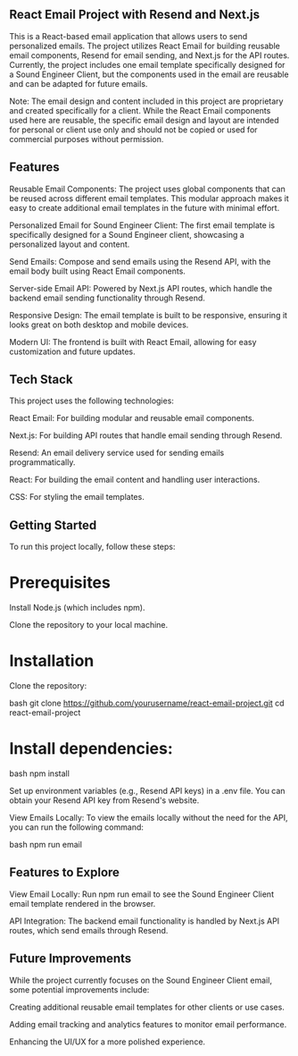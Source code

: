 ## React Email Project with Resend and Next.js

This is a React-based email application that allows users to send personalized emails. The project utilizes React Email for building reusable email components, Resend for email sending, and Next.js for the API routes. Currently, the project includes one email template specifically designed for a Sound Engineer Client, but the components used in the email are reusable and can be adapted for future emails.

Note: The email design and content included in this project are proprietary and created specifically for a client. While the React Email components used here are reusable, the specific email design and layout are intended for personal or client use only and should not be copied or used for commercial purposes without permission.

## Features

Reusable Email Components: The project uses global components that can be reused across different email templates. This modular approach makes it easy to create additional email templates in the future with minimal effort.

Personalized Email for Sound Engineer Client: The first email template is specifically designed for a Sound Engineer client, showcasing a personalized layout and content.

Send Emails: Compose and send emails using the Resend API, with the email body built using React Email components.

Server-side Email API: Powered by Next.js API routes, which handle the backend email sending functionality through Resend.

Responsive Design: The email template is built to be responsive, ensuring it looks great on both desktop and mobile devices.

Modern UI: The frontend is built with React Email, allowing for easy customization and future updates.

## Tech Stack

This project uses the following technologies:

React Email: For building modular and reusable email components.

Next.js: For building API routes that handle email sending through Resend.

Resend: An email delivery service used for sending emails programmatically.

React: For building the email content and handling user interactions.

CSS: For styling the email templates.

## Getting Started

To run this project locally, follow these steps:

# Prerequisites

Install Node.js (which includes npm).

Clone the repository to your local machine.

# Installation

Clone the repository:

bash
git clone https://github.com/yourusername/react-email-project.git
cd react-email-project

# Install dependencies:

bash
npm install

Set up environment variables (e.g., Resend API keys) in a .env file. You can obtain your Resend API key from Resend's website.

View Emails Locally: To view the emails locally without the need for the API, you can run the following command:

bash
npm run email

## Features to Explore

View Email Locally: Run npm run email to see the Sound Engineer Client email template rendered in the browser.

API Integration: The backend email functionality is handled by Next.js API routes, which send emails through Resend.

## Future Improvements

While the project currently focuses on the Sound Engineer Client email, some potential improvements include:

Creating additional reusable email templates for other clients or use cases.

Adding email tracking and analytics features to monitor email performance.

Enhancing the UI/UX for a more polished experience.

